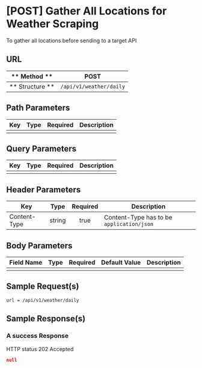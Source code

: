 # [POST] Gather All Locations for Weather Scraping

To gather all locations before sending to a target API

## URL

| ** Method **    | POST                      | 
| --------------- | ------------------------- | 
| ** Structure ** | `/api/v1/weather/daily`   |


## Path Parameters

| Key       | Type      | Required     | Description                     |
| --------- | :-------: | :----------: | ------------------------------- |
|           |           |              |                                 |


## Query Parameters

| Key                | Type      | Required  | Description                   |
| ------------------ | :-------: | :-------: | ----------------------------- |
|                    |           |           |                               |


## Header Parameters

| Key                 | Type       | Required  | Description                                 |
| ------------------- | :--------: | :-------: | ------------------------------------------- |
| Content-Type        | string     | true      | Content-Type has to be `application/json`   |


## Body Parameters

| Field Name      | Type     | Required | Default Value   |  Description       |
| --------------- | -------- | -------- | --------------- | ------------------ |
|                 |          |          |                 |                    |


## Sample Request(s) 
```
url = /api/v1/weather/daily
```

## Sample Response(s)
### A success Response
HTTP status 202 Accepted
```json
null
```
